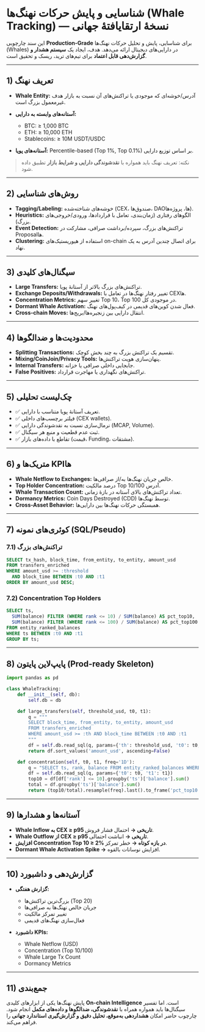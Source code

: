 # شناسایی و پایش حرکات نهنگ‌ها (Whale Tracking) — نسخهٔ ارتقایافتهٔ جهانی

این سند چارچوبی **Production-Grade** برای شناسایی، پایش و تحلیل حرکات نهنگ‌ها (Whales) در دارایی‌های دیجیتال ارائه می‌دهد. هدف، ایجاد یک **سیستم هشدار و گزارش‌دهی قابل اعتماد** برای تیم‌های ترید، ریسک و تحقیق است.

---

## 1) تعریف نهنگ

* **Whale Entity:** آدرس/خوشه‌ای که موجودی یا تراکنش‌های آن نسبت به بازار هدف غیرمعمول بزرگ است.
* **آستانه‌های وابسته به دارایی:**

  * BTC: ≥ 1,000 BTC
  * ETH: ≥ 10,000 ETH
  * Stablecoins: ≥ 10M USDT/USDC
* **آستانه‌های پویا:** Percentile-based (Top 1%, Top 0.1%) بر اساس توزیع دارایی.

> نکته: تعریف نهنگ باید همواره با **نقدشوندگی دارایی و شرایط بازار** تطبیق داده شود.

---

## 2) روش‌های شناسایی

* **Tagging/Labeling:** خوشه‌های شناخته‌شده (CEX، صندوق‌ها، DAOها، پروژه‌ها).
* **Heuristics:** الگوهای رفتاری (زمان‌بندی، تعامل با قراردادها، ورودی/خروجی‌های بزرگ).
* **Event Detection:** تراکنش‌های بزرگ، سپرده/برداشت صرافی، مشارکت در Proposalها.
* **Clustering:** استفاده از هیوریستیک‌های on-chain برای اتصال چندین آدرس به یک نهاد.

---

## 3) سیگنال‌های کلیدی

* **Large Transfers:** تراکنش‌های بزرگ بالاتر از آستانهٔ پویا.
* **Exchange Deposits/Withdrawals:** تغییر رفتار نهنگ‌ها در تعامل با CEXها.
* **Concentration Metrics:** تغییر سهم Top 10، Top 100 در موجودی کل.
* **Dormant Whale Activation:** فعال شدن کوین‌های قدیمی در کیف‌پول‌های نهنگ.
* **Cross-chain Moves:** انتقال دارایی بین زنجیره‌ها/بریج‌ها.

---

## 4) محدودیت‌ها و ضدالگوها

* **Splitting Transactions:** تقسیم یک تراکنش بزرگ به چند بخش کوچک.
* **Mixing/CoinJoin/Privacy Tools:** پنهان‌سازی هویت تراکنش‌ها.
* **Internal Transfers:** جابجایی داخلی صرافی یا خزانه.
* **False Positives:** تراکنش‌های نگهداری یا مهاجرت قرارداد.

---

## 5) چک‌لیست تحلیلی

* ✅ تعریف آستانهٔ پویا متناسب با دارایی.
* ✅ فیلتر برچسب‌های داخلی (CEX wallets).
* ✅ نرمال‌سازی نسبت به نقدشوندگی دارایی (MCAP, Volume).
* ✅ ثبت عدم قطعیت و منبع هر سیگنال.
* ✅ تقاطع با داده‌های بازار (قیمت، Funding، مشتقات).

---

## 6) متریک‌ها و KPIها

* **Whale Netflow to Exchanges:** خالص جریان نهنگ‌ها به/از صرافی‌ها.
* **Top Holder Concentration:** درصد مالکیت Top 10/100 آدرس.
* **Whale Transaction Count:** تعداد تراکنش‌های بالای آستانه در بازهٔ زمانی.
* **Dormancy Metrics:** Coin Days Destroyed (CDD) توسط نهنگ‌ها.
* **Cross-Asset Behavior:** همبستگی حرکات نهنگ‌ها بین دارایی‌ها.

---

## 7) کوئری‌های نمونه (SQL/Pseudo)

### 7.1) تراکنش‌های بزرگ

```sql
SELECT tx_hash, block_time, from_entity, to_entity, amount_usd
FROM transfers_enriched
WHERE amount_usd >= :threshold
  AND block_time BETWEEN :t0 AND :t1
ORDER BY amount_usd DESC;
```

### 7.2) Concentration Top Holders

```sql
SELECT ts,
  SUM(balance) FILTER (WHERE rank <= 10) / SUM(balance) AS pct_top10,
  SUM(balance) FILTER (WHERE rank <= 100) / SUM(balance) AS pct_top100
FROM entity_ranked_balances
WHERE ts BETWEEN :t0 AND :t1
GROUP BY ts;
```

---

## 8) پایپ‌لاین پایتون (Prod-ready Skeleton)

```python
import pandas as pd

class WhaleTracking:
    def __init__(self, db):
        self.db = db

    def large_transfers(self, threshold_usd, t0, t1):
        q = """
        SELECT block_time, from_entity, to_entity, amount_usd
        FROM transfers_enriched
        WHERE amount_usd >= :th AND block_time BETWEEN :t0 AND :t1
        """
        df = self.db.read_sql(q, params={'th': threshold_usd, 't0': t0, 't1': t1})
        return df.sort_values('amount_usd', ascending=False)

    def concentration(self, t0, t1, freq='1D'):
        q = "SELECT ts, rank, balance FROM entity_ranked_balances WHERE ts BETWEEN :t0 AND :t1"
        df = self.db.read_sql(q, params={'t0': t0, 't1': t1})
        top10 = df[df['rank'] <= 10].groupby('ts')['balance'].sum()
        total = df.groupby('ts')['balance'].sum()
        return (top10/total).resample(freq).last().to_frame('pct_top10')
```

---

## 9) آستانه‌ها و هشدارها

* **Whale Inflow به CEX ≥ p95 تاریخی →** احتمال فشار فروش.
* **Whale Outflow از CEX ≥ p95 تاریخی →** انباشت احتمالی.
* **افزایش Concentration Top 10 ≥ 2% در بازه کوتاه →** خطر تمرکز.
* **Dormant Whale Activation Spike →** افزایش نوسانات بالقوه.

---

## 10) گزارش‌دهی و داشبورد

* **گزارش هفتگی:**

  * بزرگ‌ترین تراکنش‌ها (Top 20)
  * جریان خالص نهنگ‌ها به صرافی‌ها
  * تغییر تمرکز مالکیت
  * فعال‌سازی نهنگ‌های قدیمی
* **داشبورد KPIs:**

  * Whale Netflow (USD)
  * Concentration (Top 10/100)
  * Whale Large Tx Count
  * Dormancy Metrics

---

## 11) جمع‌بندی

پایش نهنگ‌ها یکی از ابزارهای کلیدی **On-chain Intelligence** است. اما تفسیر سیگنال‌ها باید همواره همراه با **نقدشوندگی، ضدالگوها و داده‌های مکمل** انجام شود. چارچوب حاضر امکان **هشداردهی به‌موقع، تحلیل دقیق و گزارش‌گیری استاندارد جهانی** را فراهم می‌کند.
